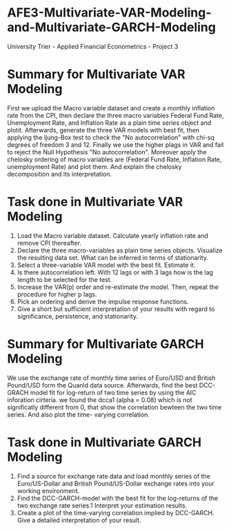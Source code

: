 # AFE3-Multivariate-VAR-Modeling-and-Multivariate-GARCH-Modeling
University Trier - Applied Financial Econometrics - Project 3

# Summary for Multivariate VAR Modeling
First we upload the Macro variable dataset and create a monthly inflation rate from the CPI, then declare the three macro variables Federal Fund Rate, Unemployment Rate, and Inflation Rate as a plain time series object and plotit. Afterwards, generate the three VAR models with best fit, then applying the ljung-Box test to check the "No autocorrelation" with chi-sq degrees of freedom 3 and 12. Finally we use the higher plags in VAR and fail to reject the Null Hypothesis "No autocorrelation". Moreover apply the chelosky ordering of macro variables are (Federal Fund Rate, Inflation Rate, unemployment Rate) and plot them. And explain the chelosky decomposition and its interpretation.

# Task done in Multivariate VAR Modeling

1. Load the Macro variable dataset. Calculate yearly inflation rate and remove CPI thereafter.
2. Declare the three macro-variables as plain time series objects. Visualize the resulting data set. What can be inferred in terms of stationarity.
3. Select a three-variable VAR model with the best fit. Estimate it.
4. Is there autocorrelation left. With 12 lags or with 3 lags how is the lag length to be selected for the test.
5. Increase the VAR(p) order and re-estimate the model. Then, repeat the procedure for higher p lags.
6. Pick an ordering and derive the impulse response functions. 
7. Give a short but sufficient interpretation of your results with regard to significance, persistence, and stationarity.

# Summary for Multivariate GARCH Modeling

We use the exchange rate of monthly time series of Euro/USD and British Pound/USD form the Quanld data source. Afterwards, find the best DCC-GRACH model fit for log-return of two time series by using the AIC inforation cirteria. we found the dcca1 (alpha = 0.08) which is not significatly different from 0, that show the correlation bewteen the two time series. And also plot the time- varying correlation.

# Task done in Multivariate GARCH Modeling

1. Find a source for exchange rate data and load monthly series of the Euro/US-Dollar and British Pound/US-Dollar exchange rates into your working environment.
2. Find the DCC-GARCH-model with the best fit for the log-returns of the two exchange rate series.1 Interpret your estimation results.
3. Create a plot of the time-varying correlation implied by DCC-GARCH. Give a detailed interpretation of your result.
